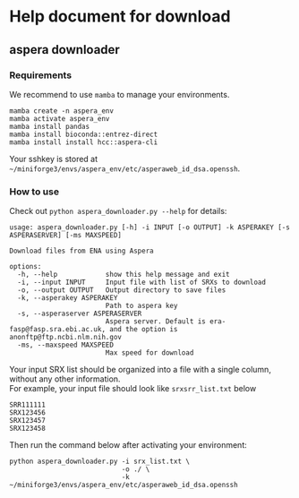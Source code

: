 # Help document for download

## aspera downloader
### Requirements
We recommend to use `mamba` to manage your environments.
```shell
mamba create -n aspera_env
mamba activate aspera_env
mamba install pandas
mamba install bioconda::entrez-direct
mamba install install hcc::aspera-cli
```
Your sshkey is stored at `~/miniforge3/envs/aspera_env/etc/asperaweb_id_dsa.openssh`.

### How to use
Check out `python aspera_downloader.py --help` for details:
```
usage: aspera_downloader.py [-h] -i INPUT [-o OUTPUT] -k ASPERAKEY [-s ASPERASERVER] [-ms MAXSPEED]

Download files from ENA using Aspera

options:
  -h, --help            show this help message and exit
  -i, --input INPUT     Input file with list of SRXs to download
  -o, --output OUTPUT   Output directory to save files
  -k, --asperakey ASPERAKEY
                        Path to aspera key
  -s, --asperaserver ASPERASERVER
                        Aspera server. Default is era-fasp@fasp.sra.ebi.ac.uk, and the option is anonftp@ftp.ncbi.nlm.nih.gov
  -ms, --maxspeed MAXSPEED
                        Max speed for download
```

Your input SRX list should be organized into a file with a single column, without any other information.  
For example, your input file should look like `srxsrr_list.txt` below
```
SRR111111
SRX123456
SRX123457
SRX123458
```
Then run the command below after activating your environment:
```shell
python aspera_downloader.py -i srx_list.txt \
                            -o ./ \
                            -k ~/miniforge3/envs/aspera_env/etc/asperaweb_id_dsa.openssh 
```
 